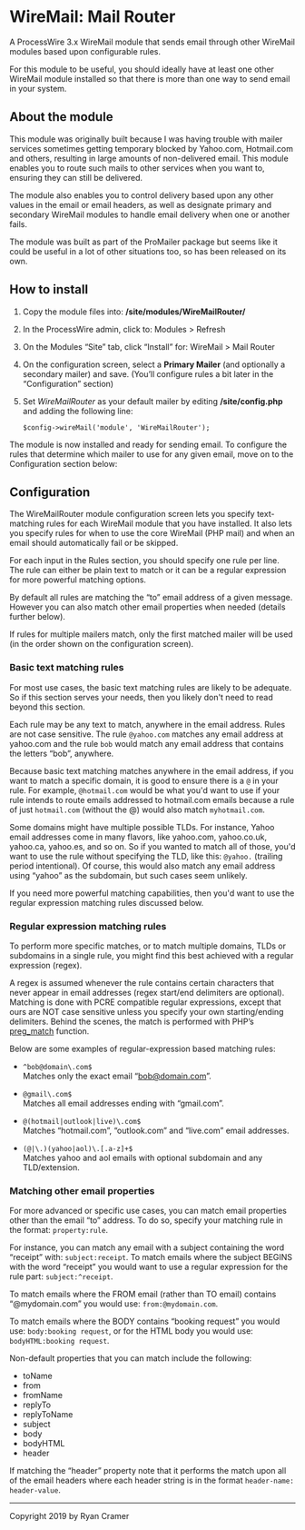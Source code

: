 # WireMail: Mail Router

A ProcessWire 3.x WireMail module that sends email through other WireMail modules based 
upon configurable rules.

For this module to be useful, you should ideally have at least one other WireMail module installed
so that there is more than one way to send email in your system. 


## About the module

This module was originally built because I was having trouble with mailer services sometimes 
getting temporary blocked by Yahoo.com, Hotmail.com and others, resulting in large amounts of 
non-delivered email. This module enables you to route such mails to other services when you 
want to, ensuring they can still be delivered. 

The module also enables you to control delivery based upon any other values in the email or 
email headers, as well as designate primary and secondary WireMail modules to handle email 
delivery when one or another fails.

The module was built as part of the ProMailer package but seems like it could be useful in a 
lot of other situations too, so has been released on its own. 


## How to install

1. Copy the module files into: **/site/modules/WireMailRouter/**

2. In the ProcessWire admin, click to: Modules > Refresh

3. On the Modules “Site” tab, click “Install” for: WireMail > Mail Router

4. On the configuration screen, select a **Primary Mailer** (and optionally a secondary 
   mailer) and save. (You’ll configure rules a bit later in the “Configuration” section) 

5. Set *WireMailRouter* as your default mailer by editing **/site/config.php** and 
   adding the following line: 
   ~~~~~
   $config->wireMail('module', 'WireMailRouter'); 
   ~~~~~
   
The module is now installed and ready for sending email. To configure the rules that 
determine which mailer to use for any given email, move on to the Configuration section
below: 


## Configuration

The WireMailRouter module configuration screen lets you specify text-matching rules for
each WireMail module that you have installed. It also lets you specify rules for when to
use the core WireMail (PHP mail) and when an email should automatically fail or be 
skipped. 

For each input in the Rules section, you should specify one rule per line. The rule can 
either be plain text to match or it can be a regular expression for more powerful matching 
options. 

By default all rules are matching the “to” email address of a given message. However you
can also match other email properties when needed (details further below). 

If rules for multiple mailers match, only the first matched mailer will be used (in the 
order shown on the configuration screen). 

### Basic text matching rules

For most use cases, the basic text matching rules are likely to be adequate. So if this
section serves your needs, then you likely don't need to read beyond this section. 

Each rule may be any text to match, anywhere in the email address. Rules are not case 
sensitive. The rule `@yahoo.com` matches any email address at yahoo.com and the rule `bob` 
would match any email address that contains the letters “bob”, anywhere. 

Because basic text matching matches anywhere in the email address, if you want to match 
a specific domain, it is good to ensure there is a `@` in your rule. For example, 
`@hotmail.com` would be what you'd want to use if your rule intends to route emails 
addressed to hotmail.com emails because a rule of just `hotmail.com` (without the @) 
would also match `myhotmail.com`.

Some domains might have multiple possible TLDs. For instance, Yahoo email addresses
come in many flavors, like yahoo.com, yahoo.co.uk, yahoo.ca, yahoo.es, and so on. So 
if you wanted to match all of those, you'd want to use the rule without specifying 
the TLD, like this: `@yahoo.` (trailing period intentional). Of course, this would 
also match any email address using “yahoo” as the subdomain, but such cases seem 
unlikely. 

If you need more powerful matching capabilities, then you'd want to use the regular 
expression matching rules discussed below. 

### Regular expression matching rules

To perform more specific matches, or to match multiple domains, TLDs or subdomains in 
a single rule, you might find this best achieved with a regular expression (regex). 

A regex is assumed whenever the rule contains certain characters that never appear in 
email addresses (regex start/end delimiters are optional). Matching is done with PCRE
compatible regular expressions, except that ours are NOT case sensitive unless you 
specify your own starting/ending delimiters. Behind the scenes, the match is performed
with PHP’s [preg_match](https://www.php.net/manual/en/function.preg-match.php) function. 

Below are some examples of regular-expression based matching rules: 

- `^bob@domain\.com$`   
   Matches only the exact email “bob@domain.com”. 

- `@gmail\.com$`   
   Matches all email addresses ending with “gmail.com”. 

- `@(hotmail|outlook|live)\.com$`   
   Matches “hotmail.com”, “outlook.com” and “live.com” email addresses. 
  
- `(@|\.)(yahoo|aol)\.[.a-z]+$`   
   Matches yahoo and aol emails with optional subdomain and any TLD/extension. 

### Matching other email properties

For more advanced or specific use cases, you can match email properties other than the 
email “to” address. To do so, specify your matching rule in the format: `property:rule`. 

For instance, you can match any email with a subject containing the word “receipt” with: 
`subject:receipt`. To match emails where the subject BEGINS with the word “receipt” you 
would want to use a regular expression for the rule part: `subject:^receipt`. 

To match emails where the FROM email (rather than TO email) contains “@mydomain.com” you 
would use: `from:@mydomain.com`. 

To match emails where the BODY contains “booking request” you would use:
`body:booking request`, or for the HTML body you would use: `bodyHTML:booking request`.

Non-default properties that you can match include the following:

- toName
- from
- fromName
- replyTo
- replyToName
- subject
- body
- bodyHTML
- header

If matching the “header” property note that it performs the match upon all of the email
headers where each header string is in the format `header-name: header-value`.

---
Copyright 2019 by Ryan Cramer
